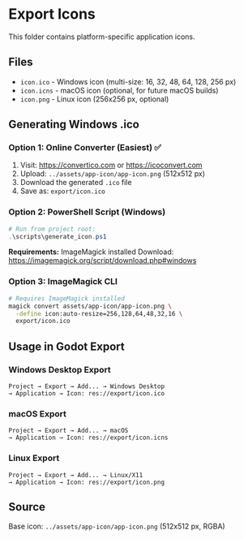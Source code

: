 # Export Icons

This folder contains platform-specific application icons.

## Files

- `icon.ico` - Windows icon (multi-size: 16, 32, 48, 64, 128, 256 px)
- `icon.icns` - macOS icon (optional, for future macOS builds)
- `icon.png` - Linux icon (256x256 px, optional)

## Generating Windows .ico

### Option 1: Online Converter (Easiest) ✅

1. Visit: https://convertico.com or https://icoconvert.com
2. Upload: `../assets/app-icon/app-icon.png` (512x512 px)
3. Download the generated `.ico` file
4. Save as: `export/icon.ico`

### Option 2: PowerShell Script (Windows)

```powershell
# Run from project root:
.\scripts\generate_icon.ps1
```

**Requirements:** ImageMagick installed
Download: https://imagemagick.org/script/download.php#windows

### Option 3: ImageMagick CLI

```bash
# Requires ImageMagick installed
magick convert assets/app-icon/app-icon.png \
  -define icon:auto-resize=256,128,64,48,32,16 \
  export/icon.ico
```

## Usage in Godot Export

### Windows Desktop Export
```
Project → Export → Add... → Windows Desktop
→ Application → Icon: res://export/icon.ico
```

### macOS Export
```
Project → Export → Add... → macOS
→ Application → Icon: res://export/icon.icns
```

### Linux Export
```
Project → Export → Add... → Linux/X11
→ Application → Icon: res://export/icon.png
```

## Source

Base icon: `../assets/app-icon/app-icon.png` (512x512 px, RGBA)
